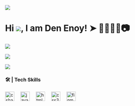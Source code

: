 <img src="https://komarev.com/ghpvc/?username=devmork&color=red"/>

# Hi ![](https://user-images.githubusercontent.com/18350557/176309783-0785949b-9127-417c-8b55-ab5a4333674e.gif), I am Den Enoy! ➤ 👨‍💻🌐🌊📷

###

![](https://github-readme-stats.vercel.app/api/top-langs/?username=devmork&theme=merko&show_icons=true&hide_border=false&layout=compact) <br></br>
![](https://github-readme-stats.vercel.app/api?username=devmork&theme=merko&show_icons=true&hide_border=false&count_private=true) <br></br>
![](https://github-readme-streak-stats.herokuapp.com/?user=devmork&theme=merko&hide_border=false)

###

<h3 align="left">🛠 | Tech Skills</h3>

###

<div align="left">
  <img src="https://cdn.jsdelivr.net/gh/devicons/devicon/icons/csharp/csharp-original.svg" height="30" alt="csharp logo"  />
  <img width="12" />
  <img src="https://cdn.jsdelivr.net/gh/devicons/devicon/icons/javascript/javascript-original.svg" height="30" alt="javascript logo"  />
  <img width="12" />
  <img src="https://cdn.jsdelivr.net/gh/devicons/devicon/icons/html5/html5-original.svg" height="30" alt="html5 logo"  />
  <img width="12" />
  <img src="https://cdn.jsdelivr.net/gh/devicons/devicon/icons/css3/css3-original.svg" height="30" alt="css3 logo"  />
  <img width="12" />
  <img src="https://cdn.jsdelivr.net/gh/devicons/devicon/icons/figma/figma-original.svg" height="30" alt="figma logo"  />
</div>


